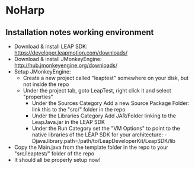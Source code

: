 NoHarp
======

Installation notes working environment
--------------------------------------
* Download & install LEAP SDK: https://developer.leapmotion.com/downloads/
* Download & install JMonkeyEngine: http://hub.jmonkeyengine.org/downloads/
* Setup JMonkeyEngine:
	* Create a new project called "leaptest" somewhere on your disk, but not inside the repo
	* Under the project tab, goto LeapTest, right click it and select "properties"
		* Under the Sources Category Add a new Source Package Folder: link this to the "src/" folder in the repo
		* Under the Libraries Category Add JAR/Folder linking to the LeapJava.jar in the LEAP SDK
		* Under the Run Category set the "VM Options" to point to the native libraries of the LEAP SDK for your architecture:
			-Djava.library.path=/path/to/LeapDeveloperKit/LeapSDK/lib
* Copy the Main.java from the template folder in the repo to your "src/leaptest/" folder of the repo			
* It should all be properly setup now!